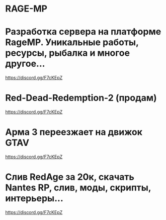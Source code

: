 # RAGE-MP
# Разработка сервера на платформе RageMP. Уникальные работы, ресурсы, рыбалка и многое другое...
https://discord.gg/F7cKEpZ

# Red-Dead-Redemption-2 (продам)
https://discord.gg/F7cKEpZ

# Арма 3 переезжает на движок GTAV
https://discord.gg/F7cKEpZ

# Слив RedAge за 20к, скачать Nantes RP, слив, моды, скрипты, интерьеры...
https://discord.gg/F7cKEpZ
